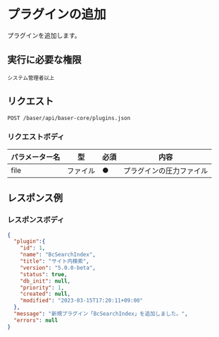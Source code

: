 # プラグインの追加

プラグインを追加します。

## 実行に必要な権限

```
システム管理者以上
```

## リクエスト
```
POST /baser/api/baser-core/plugins.json
```

### リクエストボディ

| パラメーター名 | 型     | 必須  | 内容           |
|---------|-------|-----|--------------|
| file　   | ファイル	 | ●   | プラグインの圧力ファイル |

## レスポンス例

### レスポンスボディ

```json
{
  "plugin":{
    "id": 1,
    "name": "BcSearchIndex",
    "title": "サイト内検索",
    "version": "5.0.0-beta",
    "status": true,
    "db_init": null,
    "priority": 1,
    "created": null,
    "modified": "2023-03-15T17:20:11+09:00"
  },
  "message": "新規プラグイン「BcSearchIndex」を追加しました。",
  "errors": null
}
```
